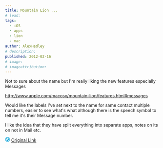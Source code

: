 ```yaml
---
title: Mountain Lion ...
# lead:
tags:
  - iOS
  - apps
  - lion
  - mac
author: AlexHedley
# description:
published: 2012-02-16
# image:
# imageattribution:
---
```


Not to sure about the name but I'm really liking the new features especially Messages

http://www.apple.com/macosx/mountain-lion/features.html#messages

Would like the labels I've set next to the name for same contact multiple numbers, easier to see what's what although there is the speech symbol to tell me it's their Message number.

I like the idea that they have split everything into separate apps, notes on its on not in Mail etc.

![Wordpress](../images/wordpress.png "Wordpress") [Original Link](https://alexhedley.wordpress.com/2012/02/16/mountain-lion/)
